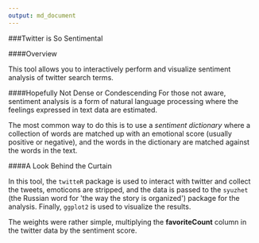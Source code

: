 ```yaml
---
output: md_document
---
```

###Twitter is So Sentimental

####Overview

This tool allows you to interactively perform and visualize sentiment analysis of twitter search terms.

####Hopefully Not Dense or Condescending
For those not aware, sentiment analysis is a form of natural language processing where the feelings expressed in text data are estimated. 

The most common way to do this is to use a *sentiment dictionary* where a collection of words are matched up with an emotional score (usually positive or negative), and the words in the dictionary are matched against the words in the text.

####A Look Behind the Curtain

In this tool, the `twitteR` package is used to interact with twitter and collect the tweets, emoticons are stripped, and the data is passed to the `syuzhet` (the Russian word for 'the way the story is organized') package for the analysis. Finally, `ggplot2` is used to visualize the results.

The weights were rather simple, multiplying the **favoriteCount** column in the twitter data by the sentiment score.

